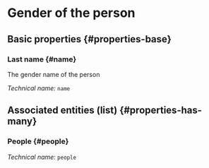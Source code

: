 # Gender of the person
<!--- THIS FILE IS GENERATED PLEASE DO NOT EDIT IT DIRECTLY --->



## Basic properties {#properties-base}

### Last name {#name}

The gender name of the person

*Technical name:* ```name```




## Associated entities (list) {#properties-has-many}

### People {#people}



*Technical name:* ```people```




